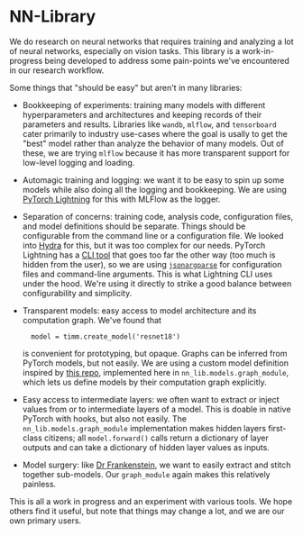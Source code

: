 # NN-Library

We do research on neural networks that requires training and analyzing a lot of neural networks,
especially on vision tasks. This library is a work-in-progress being developed to address some 
pain-points we've encountered in our research workflow.

Some things that "should be easy" but aren't in many libraries:

* Bookkeeping of experiments: training many models with different hyperparameters and architectures
  and keeping records of their parameters and results. Libraries like `wandb`, `mlflow`, and 
  `tensorboard` cater primarily to industry use-cases where the goal is usally to get the "best"
  model rather than analyze the behavior of many models. Out of these, we are trying `mlflow` 
  because it has more transparent support for low-level logging and loading.
* Automagic training and logging: we want it to be easy to spin up some models while also doing all
  the logging and bookkeeping. We are using [PyTorch Lightning](https://lightning.ai) for this
  with MLFlow as the logger.
* Separation of concerns: training code, analysis code, configuration files, and model definitions
  should be separate. Things should be configurable from the command line or a configuration file.
  We looked into [Hydra](https://hydra.cc) for this, but it was too complex for our needs. PyTorch
  Lightning has a [CLI tool](https://lightning.ai/docs/pytorch/stable/cli/lightning_cli.html) that
  goes too far the other way (too much is hidden from the user), so we are using [`jsonargparse`](https://jsonargparse.readthedocs.io)
  for configuration files and command-line arguments. This is what Lightning CLI uses under the hood.
  We're using it directly to strike a good balance between configurability and simplicity.
* Transparent models: easy access to model architecture and its computation graph. We've found that

        model = timm.create_model('resnet18')
    
  is convenient for prototyping, but opaque. Graphs can be inferred from PyTorch models, but not
  easily. We are using a custom model definition inspired by [this repo](https://github.com/davidcpage/cifar10-fast/blob/master/torch_backend.py),
  implemented here in `nn_lib.models.graph_module`, which lets us define models by their computation
  graph explicitly.
* Easy access to intermediate layers: we often want to extract or inject values from or to
  intermediate layers of a model. This is doable in native PyTorch with hooks, but also not easily.
  The `nn_lib.models.graph_module` implementation makes hidden layers first-class citizens; all
  `model.forward()` calls return a dictionary of layer outputs and can take a dictionary of hidden
  layer values as inputs.
* Model surgery: like [Dr Frankenstein](https://github.com/renyi-ai/drfrankenstein), we want to
  easily extract and stitch together sub-models. Our `graph_module` again makes this relatively
  painless.

This is all a work in progress and an experiment with various tools. We hope others find it useful,
but note that things may change a lot, and we are our own primary users.
